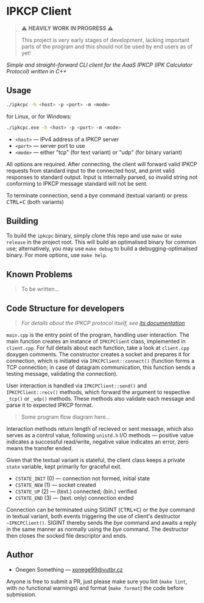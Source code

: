 # IPKCP Client #

> ⚠️ **HEAVILY WORK IN PROGRESS** ⚠️
>
> This project is very early stages of development, lacking important parts of the program and this should not be used by end users as of yet!

*Simple and straight–forward CLI client for the AaaS IPKCP (IPK Calculator Protocol) written in C++*

## Usage ##

```bash
./ipkcpc -h <host> -p <port> -m <mode>
```

for Linux, or for Windows:

```bash
./ipkcpc.exe -h <host> -p <port> -m <mode>
```


* `<host>` — IPv4 address of a IPKCP server
* `<port>` — server port to use
* `<mode>` — either "tcp" (for text variant) or "udp" (for binary variant)

All options are required. After connecting, the client will forward valid IPKCP requests from standard input to the connected host, and print valid responses to standard output.
Input is internally parsed, so invalid string not conforming to IPKCP message standard will not be sent.

To terminate connection, send a *bye* command (textual variant) or press <kbd>CTRL+C</kbd> (both variants)

## Building ##

To build the `ipkcpc` binary, simply clone this repo and use `make` or `make release` in the project root. This will build an optimalised binary for common use; alternatively, you may use `make debug` to build a debugging-optimalised binary. For more options, use `make help`.

## Known Problems ##

> To be written...

## Code Structure for developers ##

> *For details about the IPKCP protocol itself, see [its documentation](https://git.fit.vutbr.cz/NESFIT/IPK-Projekty/src/branch/master/Project%201/Protocol.md#ipk-calculator-protocol)*

`main.cpp` is the entry point of the program, handling user interaction. The main function creates an instance of `IPKCPClient` class, implemented in `client.cpp`. For full details about each function, take a look at `client.cpp` doxygen comments. The constructor creates a socket and prepares it for connection, which is initiated via `IPKCPClient::connect()` (function forms a TCP connection; in case of datagram communication, this function sends a testing message, validating the connection).

User interaction is handled via `IPKCPClient::send()` and `IPKCPClient::recv()` methods, which forward the argument to respective `_tcp()` or `_udp()` methods. These methods also validate each message and parse it to expected IPKCP format.

> Some program flow diagram here...

Interaction methods return length of recieved or sent message, which also serves as a control value, following `unistd.h` I/O methods — positive value indicates a successful read/write, negative value indicates an error, zero means the transfer ended.

Given that the textual variant is stateful, the client class keeps a private `state` variable, kept primarily for graceful exit.

* `CSTATE_INIT` (0) — connection not formed, initial state
* `CSTATE_NEW` (1) — socket created
* `CSTATE_UP` (2) — (text.) connected; (bin.) verified
* `CSTATE_END` (3) — (text. only) connection ended

Connection can be terminated using SIGINT (<kbd>CTRL+C</kbd>) or the *bye* command in textual variant, both events triggering the use of client's destructor `~IPKCPClient()`. SIGINT thereby sends the *bye* command and awaits a reply in the same manner as normally using the *bye* command. The destructor then closes the socked file descriptor and ends.

## Author ##

* Onegen Something — xonege99@vutbr.cz

Anyone is free to submit a PR, just please make sure you lint (`make lint`, with no functional warnings) and format (`make format`) the code before submission.